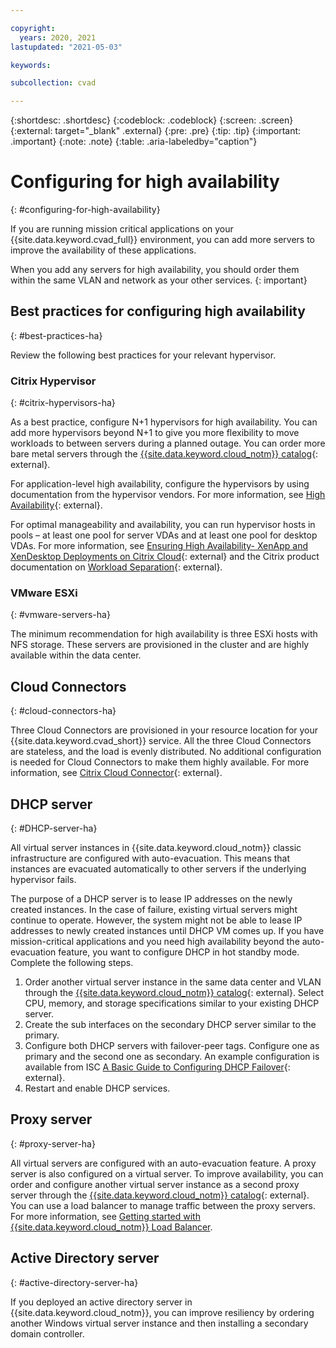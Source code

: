 ```yaml
---

copyright:
  years: 2020, 2021
lastupdated: "2021-05-03"

keywords:

subcollection: cvad

---
```


{:shortdesc: .shortdesc}
{:codeblock: .codeblock}
{:screen: .screen}
{:external: target="_blank" .external}
{:pre: .pre}
{:tip: .tip}
{:important: .important}
{:note: .note}
{:table: .aria-labeledby="caption"}

# Configuring for high availability
{: #configuring-for-high-availability}

If you are running mission critical applications on your {{site.data.keyword.cvad_full}} environment, you can add more servers to improve the availability of these applications.

When you add any servers for high availability, you should order them within the same VLAN and network as your other services.
{: important}

## Best practices for configuring high availability
{: #best-practices-ha}

Review the following best practices for your relevant hypervisor.

### Citrix Hypervisor
{: #citrix-hypervisors-ha}

As a best practice, configure N+1 hypervisors for high availability. You can add more hypervisors beyond N+1 to give you more flexibility to move workloads to between servers during a planned outage. You can order more bare metal servers through the [{{site.data.keyword.cloud_notm}} catalog](https://cloud.ibm.com/catalog?category=compute#services){: external}. 

For application-level high availability, configure the hypervisors by using documentation from the hypervisor vendors. For more information, see [High Availability](https://docs.citrix.com/en-us/xencenter/7-1/pools-ha-about.html){: external}.

For optimal manageability and availability, you can run hypervisor hosts in pools – at least one pool for server VDAs and at least one pool for desktop VDAs. For more information, see [Ensuring High Availability- XenApp and XenDesktop Deployments on Citrix Cloud](https://www.citrix.com/content/dam/citrix/en_us/documents/white-paper/ensuring-high-availability-xenapp-and-xendesktop-deployments-on-citrix-cloud.pdf){: external} and the Citrix product documentation on [Workload Separation](https://docs.citrix.com/en-us/xenapp-and-xendesktop/7-15-ltsr/citrix-vdi-best-practices/design/design-userlayer5.html#decision-workload-separation){: external}.

### VMware ESXi
{: #vmware-servers-ha}

The minimum recommendation for high availability is three ESXi hosts with NFS storage.<!-- and 4 ESXi hosts with VSAN storage--> These servers are provisioned in the cluster and are highly available within the data center.

## Cloud Connectors
{: #cloud-connectors-ha}

Three Cloud Connectors are provisioned in your resource location for your {{site.data.keyword.cvad_short}} service. All the three Cloud Connectors are stateless, and the load is evenly distributed. No additional configuration is needed for Cloud Connectors to make them highly available. For more information, see [Citrix Cloud Connector](https://docs.citrix.com/en-us/citrix-cloud/citrix-cloud-resource-locations/citrix-cloud-connector.html){: external}.

## DHCP server
{: #DHCP-server-ha}

All virtual server instances in {{site.data.keyword.cloud_notm}} classic infrastructure are configured with auto-evacuation. This means that instances are evacuated automatically to other servers if the underlying hypervisor fails.

The purpose of a DHCP server is to lease IP addresses on the newly created instances. In the case of failure, existing virtual servers might continue to operate. However, the system might not be able to lease IP addresses to newly created instances until DHCP VM comes up. If you have mission-critical applications and you need high availability beyond the auto-evacuation feature, you want to configure DHCP in hot standby mode. Complete the following steps.
1. Order another virtual server instance in the same data center and VLAN through the [{{site.data.keyword.cloud_notm}} catalog](https://cloud.ibm.com/catalog?category=compute#services){: external}. Select CPU, memory, and storage specifications similar to your existing DHCP server.
2. Create the sub interfaces on the secondary DHCP server similar to the primary.
3. Configure both DHCP servers with failover-peer tags. Configure one as primary and the second one as secondary. An example configuration is available from ISC [A Basic Guide to Configuring DHCP Failover](https://kb.isc.org/docs/aa-00502){: external}.
4. Restart and enable DHCP services.

## Proxy server
{: #proxy-server-ha}

All virtual servers are configured with an auto-evacuation feature. A proxy server is also configured on a virtual server. To improve availability, you can order and configure another virtual server instance as a second proxy server through the [{{site.data.keyword.cloud_notm}} catalog](https://cloud.ibm.com/catalog?category=compute#services){: external}. You can use a load balancer to manage traffic between the proxy servers. For more information, see [Getting started with {{site.data.keyword.cloud_notm}} Load Balancer](/docs/loadbalancer-service?topic=loadbalancer-service-getting-started).


## Active Directory server
{: #active-directory-server-ha}

If you deployed an active directory server in {{site.data.keyword.cloud_notm}}, you can improve resiliency by ordering another Windows virtual server instance and then installing a secondary domain controller.

